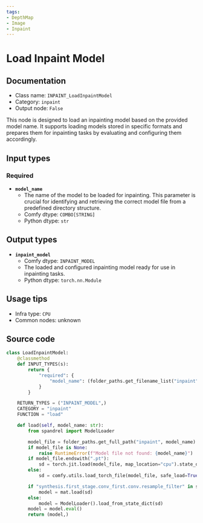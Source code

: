 ```yaml
---
tags:
- DepthMap
- Image
- Inpaint
---
```


# Load Inpaint Model
## Documentation
- Class name: `INPAINT_LoadInpaintModel`
- Category: `inpaint`
- Output node: `False`

This node is designed to load an inpainting model based on the provided model name. It supports loading models stored in specific formats and prepares them for inpainting tasks by evaluating and configuring them accordingly.
## Input types
### Required
- **`model_name`**
    - The name of the model to be loaded for inpainting. This parameter is crucial for identifying and retrieving the correct model file from a predefined directory structure.
    - Comfy dtype: `COMBO[STRING]`
    - Python dtype: `str`
## Output types
- **`inpaint_model`**
    - Comfy dtype: `INPAINT_MODEL`
    - The loaded and configured inpainting model ready for use in inpainting tasks.
    - Python dtype: `torch.nn.Module`
## Usage tips
- Infra type: `CPU`
- Common nodes: unknown


## Source code
```python
class LoadInpaintModel:
    @classmethod
    def INPUT_TYPES(s):
        return {
            "required": {
                "model_name": (folder_paths.get_filename_list("inpaint"),),
            }
        }

    RETURN_TYPES = ("INPAINT_MODEL",)
    CATEGORY = "inpaint"
    FUNCTION = "load"

    def load(self, model_name: str):
        from spandrel import ModelLoader

        model_file = folder_paths.get_full_path("inpaint", model_name)
        if model_file is None:
            raise RuntimeError(f"Model file not found: {model_name}")
        if model_file.endswith(".pt"):
            sd = torch.jit.load(model_file, map_location="cpu").state_dict()
        else:
            sd = comfy.utils.load_torch_file(model_file, safe_load=True)

        if "synthesis.first_stage.conv_first.conv.resample_filter" in sd:  # MAT
            model = mat.load(sd)
        else:
            model = ModelLoader().load_from_state_dict(sd)
        model = model.eval()
        return (model,)

```
